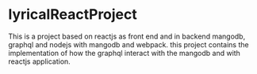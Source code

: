 # lyricalReactProject
This is a project based on reactjs as front end and in backend mangodb, graphql and nodejs with mangodb and webpack. this project contains the implementation of how the graphql interact with the mangodb and with reactjs application.
